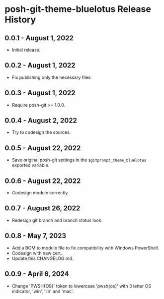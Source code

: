 # posh-git-theme-bluelotus Release History

## 0.0.1 - August 1, 2022

- Initial release.

## 0.0.2 - August 1, 2022

- Fix publishing only the necessary files.

## 0.0.3 - August 1, 2022

- Require posh-git >= 1.0.0.

## 0.0.4 - August 2, 2022

- Try to codesign the sources.

## 0.0.5 - August 22, 2022

- Save original posh-git settings in the `$gitprompt_theme_bluelotus` exported
  variable.

## 0.0.6 - August 22, 2022

- Codesign module correctly.

## 0.0.7 - August 26, 2022

- Redesign git branch and branch status look.

## 0.0.8 - May 7, 2023

- Add a BOM to module file to fix compatibility with Windows PowerShell.
- Codesign with new cert.
- Update this CHANGELOG.md.

## 0.0.9 - April 6, 2024

- Change 'PWSH{OS}' token to lowercase 'pwsh{os}' with 3 letter OS indicator,
  'win', 'lin' and 'mac'.
